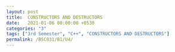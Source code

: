 ```yaml
---
layout: post
title:  CONSTRUCTORS AND DESTRUCTORS
date:   2021-01-06 00:00:00 +0530
categories: "3"
tags: ["3rd Semester", "C++", "CONSTRUCTORS AND DESTRUCTORS"]
permalink: /BSC031/B1/U4/
---
```


